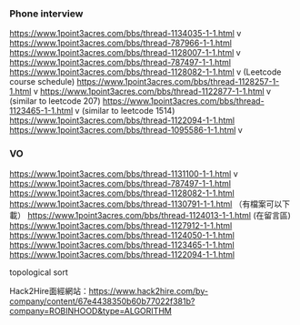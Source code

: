 ### Phone interview
https://www.1point3acres.com/bbs/thread-1134035-1-1.html v
https://www.1point3acres.com/bbs/thread-787966-1-1.html
https://www.1point3acres.com/bbs/thread-1128007-1-1.html v
https://www.1point3acres.com/bbs/thread-787497-1-1.html
https://www.1point3acres.com/bbs/thread-1128082-1-1.html v (Leetcode course schedule)
https://www.1point3acres.com/bbs/thread-1128257-1-1.html v 
https://www.1point3acres.com/bbs/thread-1122877-1-1.html v (similar to leetcode 207)
https://www.1point3acres.com/bbs/thread-1123465-1-1.html v (similar to leetcode 1514)
https://www.1point3acres.com/bbs/thread-1122094-1-1.html
https://www.1point3acres.com/bbs/thread-1095586-1-1.html v

### VO
https://www.1point3acres.com/bbs/thread-1131100-1-1.html v
https://www.1point3acres.com/bbs/thread-787497-1-1.html
https://www.1point3acres.com/bbs/thread-1128082-1-1.html
https://www.1point3acres.com/bbs/thread-1130791-1-1.html （有檔案可以下載）
https://www.1point3acres.com/bbs/thread-1124013-1-1.html (在留言區)
https://www.1point3acres.com/bbs/thread-1127912-1-1.html
https://www.1point3acres.com/bbs/thread-1124050-1-1.html
https://www.1point3acres.com/bbs/thread-1123465-1-1.html
https://www.1point3acres.com/bbs/thread-1122094-1-1.html


topological sort


Hack2Hire面經網站：https://www.hack2hire.com/by-company/content/67e4438350b60b77022f381b?company=ROBINHOOD&type=ALGORITHM